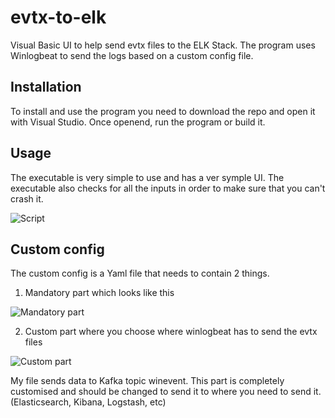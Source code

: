# evtx-to-elk
Visual Basic UI to help send evtx files to the ELK Stack. The program uses Winlogbeat to send the logs based on a custom config file.

## Installation
To install and use the program you need to download the repo and open it with Visual Studio. Once openend, run the program or build it.

## Usage
The executable is very simple to use and has a ver symple UI. The executable also checks for all the inputs in order to make sure that you can't crash it.

![Script](https://i.imgur.com/Hehlr4B.png)

## Custom config
The custom config is a Yaml file that needs to contain 2 things.

1. Mandatory part which looks like this

![Mandatory part](https://i.imgur.com/rJljxv3.png)

2. Custom part where you choose where winlogbeat has to send the evtx files

![Custom part](https://i.imgur.com/7M3h3Ba.png)

My file sends data to Kafka topic winevent. This part is completely customised and should be changed to send it to where you need to send it. (Elasticsearch, Kibana, Logstash, etc)
